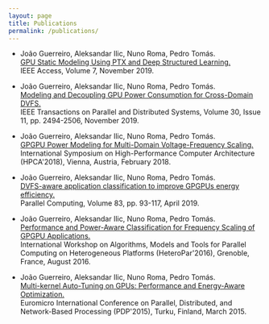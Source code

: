 ```yaml
---
layout: page
title: Publications
permalink: /publications/
---
```


* João Guerreiro, Aleksandar Ilic, Nuno Roma, Pedro Tomás.  
 [GPU Static Modeling Using PTX and Deep Structured Learning.](https://ieeexplore.ieee.org/document/8890640)  
 IEEE Access, Volume 7, November 2019.

* João Guerreiro, Aleksandar Ilic, Nuno Roma, Pedro Tomás.  
 [Modeling and Decoupling GPU Power Consumption for Cross-Domain DVFS.](https://ieeexplore.ieee.org/document/8716300)  
 IEEE Transactions on Parallel and Distributed Systems, Volume 30, Issue 11, pp. 2494-2506, November 2019.

* João Guerreiro, Aleksandar Ilic, Nuno Roma, Pedro Tomás.  
[GPGPU Power Modeling for Multi-Domain Voltage-Frequency Scaling.](https://ieeexplore.ieee.org/document/8327055)  
International Symposium on High-Performance Computer Architecture (HPCA'2018), Vienna, Austria, February 2018.

* João Guerreiro, Aleksandar Ilic, Nuno Roma, Pedro Tomás.  
 [DVFS-aware application classification to improve GPGPUs energy efficiency.](https://www.sciencedirect.com/science/article/pii/S0167819118300243)  
Parallel Computing,  Volume 83, pp. 93-117, April 2019.

* João Guerreiro, Aleksandar Ilic, Nuno Roma, Pedro Tomás.  
[Performance and Power-Aware Classification for Frequency Scaling of GPGPU Applications.](https://link.springer.com/chapter/10.1007/978-3-319-58943-5_11)  
International Workshop on Algorithms, Models and Tools for Parallel Computing on Heterogeneous Platforms (HeteroPar'2016), Grenoble, France, August 2016. 

* João Guerreiro, Aleksandar Ilic, Nuno Roma, Pedro Tomás.  
 [Multi-kernel Auto-Tuning on GPUs: Performance and Energy-Aware Optimization.](https://ieeexplore.ieee.org/abstract/document/7092758)  
 Euromicro International Conference on Parallel, Distributed, and Network-Based Processing (PDP'2015), Turku, Finland, March 2015. 